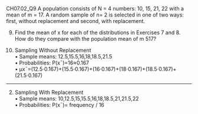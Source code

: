 CH07.02_Q9
A population consists of N = 4 numbers: 10, 15, 21, 22 with a mean of m = 17. 
A random sample of n= 2 is selected in one of two ways: first, without replacement and second, with replacement. 

9. Find the mean of x for each of the distributions in Exercises 7 and 8. How do they compare with the population mean of m 517?

1. Sampling Without Replacement  
•	Sample means: 12.5,15.5,16,18,18.5,21.5  
•	Probabilities: P(xˉ)=16≈0.167  
•	μxˉ=(12.5⋅0.167)+(15.5⋅0.167)+(16⋅0.167)+(18⋅0.167)+(18.5⋅0.167)+(21.5⋅0.167)
________________________________________
2. Sampling With Replacement  
•	Sample means: 10,12.5,15,15.5,16,18,18.5,21,21.5,22  
•	Probabilities: P(xˉ)= frequency /  16 
